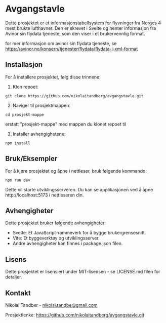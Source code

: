 # Avgangstavle

Dette prosjektet er et informasjonstabellsystem for flyvninger fra Norges 4 mest brukte lufthavner. Den er skrevet i Svelte og henter informasjon fra Avinor sin flydata tjeneste, som den viser i et brukervennlig format.

for mer informasjon om avinor sin flydata tjeneste, se https://avinor.no/konsern/tjenester/flydata/flydata-i-xml-format

## Installasjon 

For å installere prosjektet, følg disse trinnene:

1. Klon repoet:
```
git clone https://github.com/nikolaitandberg/avgangstavle.git
```
2. Naviger til prosjektmappen:

```
cd prosjekt-mappe
```

erstatt "prosjekt-mappe" med mappen du klonet repoet til

3. Installer avhengighetene:

```
npm install
```

## Bruk/Eksempler

For å kjøre prosjektet og åpne i nettleser, bruk følgende kommando:

```
npm run dev
```

Dette vil starte utviklingsserveren. Du kan se applikasjonen ved å åpne http://localhost:5173 i nettleseren din.

## Avhengigheter

Dette prosjektet bruker følgende avhengigheter:

- Svelte: Et JavaScript-rammeverk for å bygge brukergrensesnitt.
- Vite: Et byggeverktøy og utviklingsserver.
- Andre avhengigheter kan finnes i package.json filen.

## Lisens

Dette prosjektet er lisensiert under MIT-lisensen - se LICENSE.md filen for detaljer.

## Kontakt

Nikolai Tandber - nikolai.tandbe@gmail.com

Prosjektlenke: https://github.com/nikolaitandberg/avgangstavle.git
